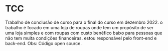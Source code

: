 # TCC
Trabalho de conclusão de curso para o final do curso em dezembro 2022.
o trabalho é focado em uma loja de roupas onde tem um propósito de ser uma loja simples e com roupas com custo benéfico baixo para pessoas que não tem muita condições financeiras.
estou responsável pelo front-end e back-end.
Obs: Código open source.
